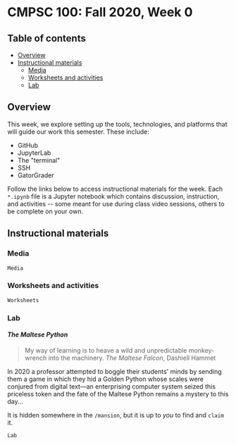 # CMPSC 100: Fall 2020, Week 0

## Table of contents

* [Overview](#overview)
* [Instructional materials](#instructional-materials)
  * [Media](#media)
  * [Worksheets and activities](#worksheets-and-activities)
  * [Lab](#lab)

## Overview

This week, we explore setting up the tools, technologies, and platforms that will guide our work this semester. These include:

* GitHub
* JupyterLab
* The "terminal"
* SSH
* GatorGrader

Follow the links below to access instructional materials for the week. Each `*.ipynb` file is a Jupyter notebook which contains discussion, instruction, and activities -- some meant for use during class video sessions, others to be complete on your own.

## Instructional materials

### Media

```
Media
```

### Worksheets and activities

```
Worksheets
```

### Lab

#### _The Maltese Python_

> My way of learning is to heave a wild and unpredictable monkey-wrench into the machinery.
> _The Maltese Falcon_, Dashiell Hammet

In 2020 a professor attempted to boggle their students' minds by sending them a game in which they hid a Golden Python whose scales were conjured from digital text—an enterprising computer system seized this priceless token and the fate of the Maltese Python remains a mystery to this day...

It is hidden somewhere in the `/mansion`, but it is up to _you_ to find and `claim` it.

```
Lab
```